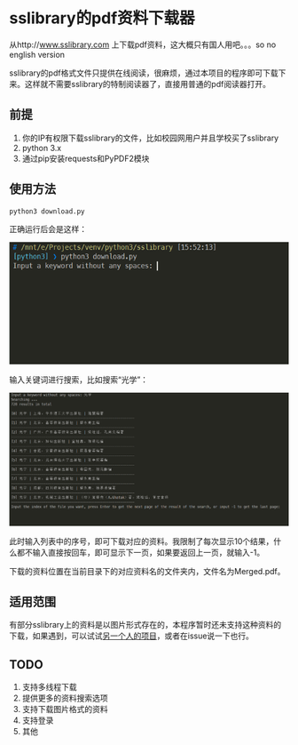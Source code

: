# sslibrary的pdf资料下载器
从http://www.sslibrary.com 上下载pdf资料，这大概只有国人用吧。。。so no english version

sslibrary的pdf格式文件只提供在线阅读，很麻烦，通过本项目的程序即可下载下来。这样就不需要sslibrary的特制阅读器了，直接用普通的pdf阅读器打开。

## 前提

1. 你的IP有权限下载sslibrary的文件，比如校园网用户并且学校买了sslibrary
2. python 3.x
3. 通过pip安装requests和PyPDF2模块

## 使用方法

```bash
python3 download.py
```

正确运行后会是这样：

![](./readme/1.png)

输入关键词进行搜索，比如搜索“光学”：

![](./readme/2.png)

此时输入列表中的序号，即可下载对应的资料。我限制了每次显示10个结果，什么都不输入直接按回车，即可显示下一页，如果要返回上一页，就输入-1。

下载的资料位置在当前目录下的对应资料名的文件夹内，文件名为Merged.pdf。

## 适用范围

有部分sslibrary上的资料是以图片形式存在的，本程序暂时还未支持这种资料的下载，如果遇到，可以试试[另一个人的项目](https://github.com/zamlty/sslibrary-downloader)，或者在issue说一下也行。

## TODO

1. 支持多线程下载
2. 提供更多的资料搜索选项
3. 支持下载图片格式的资料
4. 支持登录
4. 其他
